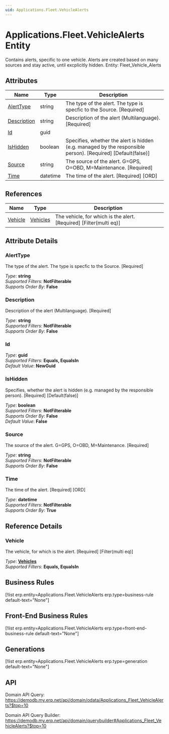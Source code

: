```yaml
---
uid: Applications.Fleet.VehicleAlerts
---
```

# Applications.Fleet.VehicleAlerts Entity

Contains alerts, specific to one vehicle. Alerts are created based on many sources and stay active, until excplicitly hidden. Entity: Fleet_Vehicle_Alerts

## Attributes

| Name | Type | Description |
| ---- | ---- | --- |
| [AlertType](Applications.Fleet.VehicleAlerts.md#alerttype) | string | The type of the alert. The type is specfic to the Source. [Required] 
| [Description](Applications.Fleet.VehicleAlerts.md#description) | string | Description of the alert (Multilanguage). [Required] 
| [Id](Applications.Fleet.VehicleAlerts.md#id) | guid |  
| [IsHidden](Applications.Fleet.VehicleAlerts.md#ishidden) | boolean | Specifies, whether the alert is hidden (e.g. managed by the responsible person). [Required] [Default(false)] 
| [Source](Applications.Fleet.VehicleAlerts.md#source) | string | The source of the alert. G=GPS, O=OBD, M=Maintenance. [Required] 
| [Time](Applications.Fleet.VehicleAlerts.md#time) | datetime | The time of the alert. [Required] [ORD] 

## References

| Name | Type | Description |
| ---- | ---- | --- |
| [Vehicle](Applications.Fleet.VehicleAlerts.md#vehicle) | [Vehicles](Applications.Fleet.Vehicles.md) | The vehicle, for which is the alert. [Required] [Filter(multi eq)] |


## Attribute Details

### AlertType

The type of the alert. The type is specfic to the Source. [Required]

_Type_: **string**  
_Supported Filters_: **NotFilterable**  
_Supports Order By_: **False**  

### Description

Description of the alert (Multilanguage). [Required]

_Type_: **string**  
_Supported Filters_: **NotFilterable**  
_Supports Order By_: **False**  

### Id

_Type_: **guid**  
_Supported Filters_: **Equals, EqualsIn**  
_Default Value_: **NewGuid**  

### IsHidden

Specifies, whether the alert is hidden (e.g. managed by the responsible person). [Required] [Default(false)]

_Type_: **boolean**  
_Supported Filters_: **NotFilterable**  
_Supports Order By_: **False**  
_Default Value_: **False**  

### Source

The source of the alert. G=GPS, O=OBD, M=Maintenance. [Required]

_Type_: **string**  
_Supported Filters_: **NotFilterable**  
_Supports Order By_: **False**  

### Time

The time of the alert. [Required] [ORD]

_Type_: **datetime**  
_Supported Filters_: **NotFilterable**  
_Supports Order By_: **True**  


## Reference Details

### Vehicle

The vehicle, for which is the alert. [Required] [Filter(multi eq)]

_Type_: **[Vehicles](Applications.Fleet.Vehicles.md)**  
_Supported Filters_: **Equals, EqualsIn**  



## Business Rules

[!list erp.entity=Applications.Fleet.VehicleAlerts erp.type=business-rule default-text="None"]

## Front-End Business Rules

[!list erp.entity=Applications.Fleet.VehicleAlerts erp.type=front-end-business-rule default-text="None"]

## Generations

[!list erp.entity=Applications.Fleet.VehicleAlerts erp.type=generation default-text="None"]

## API

Domain API Query:
<https://demodb.my.erp.net/api/domain/odata/Applications_Fleet_VehicleAlerts?$top=10>

Domain API Query Builder:
<https://demodb.my.erp.net/api/domain/querybuilder#Applications_Fleet_VehicleAlerts?$top=10>

